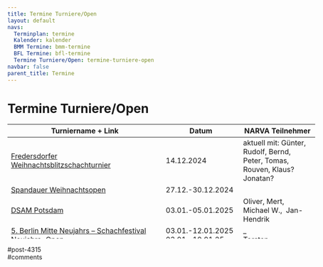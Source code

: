 ```yaml
---
title: Termine Turniere/Open 
layout: default
navs:
  Terminplan: termine
  Kalender: kalender
  BMM Termine: bmm-termine
  BFL Termine: bfl-termine
  Termine Turniere/Open: termine-turniere-open
navbar: false
parent_title: Termine
---
```

<div class="post-4315 page type-page status-publish hentry" id="post-4315">
<h1 class="entry-title">Termine Turniere/Open</h1>
<div class="entry-content">
<table class="clean swiss footable" style="height: 258px; width: 790px;">
<thead>
<tr style="height: 18px;">
<th style="width: 332px; height: 18px;">Turniername + Link</th>
<th style="width: 158px; height: 18px;">Datum</th>
<th nowrap="nowrap" style="width: 154px; height: 18px;">NARVA Teilnehmer</th>
</tr>
</thead>
<tbody>
<tr style="height: 24px;">
<td><a href="https://schachinfredersdorf.de/?page_id=3168" rel="noopener" target="_blank">Fredersdorfer Weihnachtsblitzschachturnier</a></td>
<td>14.12.2024</td>
<td>aktuell mit: Günter, Rudolf, Bernd, Peter, Tomas, Rouven, Klaus? Jonatan?</td>
</tr>
<tr style="height: 24px;">
<td><a href="https://www.zitaschach.de/weihnachts-festival-2024/" rel="noopener" target="_blank">Spandauer Weihnachtsopen</a></td>
<td>27.12.-30.12.2024</td>
<td></td>
</tr>
<tr style="height: 24px;">
<td><a href="https://www.dsam-cup.de/potsdam/" rel="noopener" target="_blank">DSAM Potsdam</a></td>
<td>03.01.-05.01.2025</td>
<td>Oliver, Mert, Michael W.,  Jan-Hendrik</td>
</tr>
<tr style="height: 24px;">
<td><a href="https://neujahr.berlinschach.de/" rel="noopener" target="_blank">5. Berlin Mitte Neujahrs – Schachfestival</a><br/>
Neujahrs-Open<br/>
Schnellschach-Open<br/>
Blitzschach-Open</td>
<td>03.01.-12.01.2025<br/>
03.01.-10.01.25<br/>
11.01.25<br/>
12.01.25</td>
<td>_<br/>
Torsten<br/>
Bernd<br/>
_</td>
</tr>
<tr style="height: 24px;">
<td><a href="https://www.berlinerschachverband.de/entry/41-offene-berliner-senioren-einzelmeisterschaft.html" rel="noopener" target="_blank">41. offene Berliner Senioren-Einzelmeisterschaft</a></td>
<td>04.02.-13.02.2025</td>
<td>Hans-Dieter, Ekkehard, Gerhard, Ulrich</td>
</tr>
<tr style="height: 24px;">
<td><a href="https://www.dsam-cup.de/magdeburg/" rel="noopener" target="_blank">DSAM Magdeburg</a></td>
<td>04.04.-06.04.2025</td>
<td>Rudolf, Thomas, Ekkehard, Lukas</td>
</tr>
</tbody>
</table>
</div><!-- .entry-content -->
</div> #post-4315 
<div id="comments">
</div> #comments 
